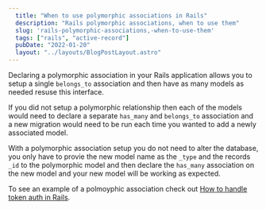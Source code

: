 ```yaml
---
  title: "When to use polymorphic associations in Rails"
  description: "Rails polymorphic associations, when to use them"
  slug: 'rails-polymorphic-associations,-when-to-use-them'
  tags: ["rails", "active-record"]
  pubDate: "2022-01-20"
  layout: "../layouts/BlogPostLayout.astro"
---
```


Declaring a polymorphic association in your Rails application allows you to setup a single `belongs_to` association and then have as many models as needed resuse this interface. 

If you did not setup a polymorphic relationship then each of the models would need to declare a separate `has_many` and `belongs_to` association and a new migration would need to be run each time you wanted to add a newly associated model.

With a polymorphic association setup you do not need to alter the database, you only have to provie the new model name as the `_type` and the records `_id` to the polymorphic model and then declare the `has_many` association on the new model and your new model will be working as expected.

To see an example of a polmoyphic association check out [How to handle token auth in Rails](https://tinytechtuts.com/2022-how-to-handle-token-auth-in-rails).
